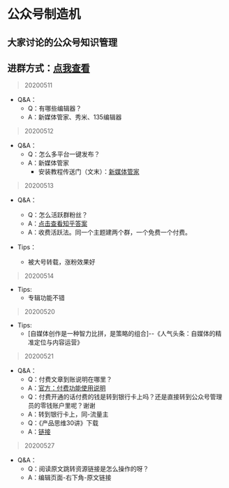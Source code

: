 公众号制造机
==


大家讨论的公众号知识管理
--
进群方式：[点我查看](http://mp.weixin.qq.com/s?__biz=MzI2Nzg5MjgyNg==&mid=100000431&idx=1&sn=9dc486a67414a3fd59a2fe8be9db93e6&chksm=6af6a39a5d812a8cb01b77b109d6ceb618393fc3c4671ba58d604814b7efaca4ea289bf52818#rd)
--
> 20200511
- Q&A：
    - Q：有哪些编辑器？
    - A：新媒体管家、秀米、135编辑器
> 20200512
- Q&A：
    - Q：怎么多平台一键发布？
    - A：新媒体管家
        - 安装教程传送门（文末）：[新媒体管家](https://mp.weixin.qq.com/s/_GKdxJZXhQmdFGX3K1US6g)

> 20200513
- Q&A：
    - Q：怎么活跃群粉丝？
    - A：[点击查看知乎答案](https://www.zhihu.com/question/42991890)
    - A：收费活跃法。同一个主题建两个群，一个免费一个付费。

- Tips：
    - 被大号转载，涨粉效果好

> 20200514

- Tips:
    - 专辑功能不错
    
> 20200520

- Tips:
    - [自媒体创作是一种智力比拼，是策略的组合]--《人气头条：自媒体的精准定位与内容运营》

> 20200521
- Q&A：
    - Q：付费文章到账说明在哪里？
    - A：[官方：付费功能使用说明](http://t.cn/A622GoJT)
    - Q：付费开通的话付费的钱是转到银行卡上吗？还是直接转到公众号管理员的零钱账户里呢？谢谢
    - A：转到银行卡上，同-流量主
    - Q：《产品思维30讲》下载
    - A：[链接](https://mp.weixin.qq.com/s/MTpAXMKo8Jmku4JMXwEi1g)
    
> 20200527
- Q&A：
    - Q：阅读原文跳转资源链接是怎么操作的呀？
    - A：编辑页面-右下角-原文链接